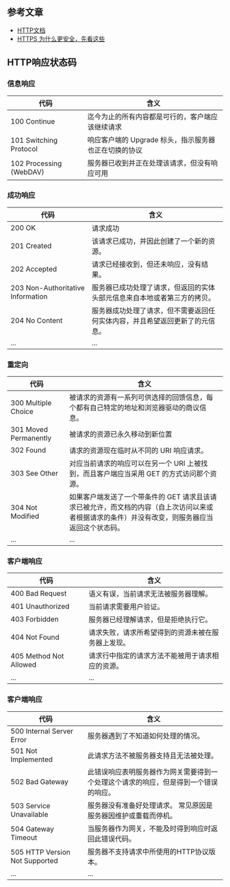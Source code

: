 ## 参考文章
- [HTTP文档](https://developer.mozilla.org/zh-CN/docs/Web/HTTP)
- [HTTPS 为什么更安全，先看这些](https://juejin.im/post/58a8f3295c497d005fbd58b1)

## HTTP响应状态码
### 信息响应
| 代码 | 含义 |
| - | - | 
| 100 Continue | 迄今为止的所有内容都是可行的，客户端应该继续请求 |
| 101 Switching Protocol | 响应客户端的 Upgrade 标头，指示服务器也正在切换的协议 |
| 102 Processing (WebDAV) | 服务器已收到并正在处理该请求，但没有响应可用 |

### 成功响应
| 代码 | 含义 |
| - | - | 
| 200 OK | 请求成功 |
| 201 Created | 该请求已成功，并因此创建了一个新的资源。 |
| 202 Accepted | 请求已经接收到，但还未响应，没有结果。 |
| 203 Non-Authoritative Information | 服务器已成功处理了请求，但返回的实体头部元信息来自本地或者第三方的拷贝。 |
| 204 No Content | 服务器成功处理了请求，但不需要返回任何实体内容，并且希望返回更新了的元信息。 |
| ... | ... |

### 重定向
| 代码 | 含义 |
| - | - | 
| 300 Multiple Choice | 被请求的资源有一系列可供选择的回馈信息，每个都有自己特定的地址和浏览器驱动的商议信息。 |
| 301 Moved Permanently | 被请求的资源已永久移动到新位置 |
| 302 Found | 请求的资源现在临时从不同的 URI 响应请求。 |
| 303 See Other | 对应当前请求的响应可以在另一个 URI 上被找到，而且客户端应当采用 GET 的方式访问那个资源。 |
| 304 Not Modified | 如果客户端发送了一个带条件的 GET 请求且该请求已被允许，而文档的内容（自上次访问以来或者根据请求的条件）并没有改变，则服务器应当返回这个状态码。 |
| ... | ... |

### 客户端响应
| 代码 | 含义 |
| - | - | 
| 400 Bad Request | 语义有误，当前请求无法被服务器理解。 |
| 401 Unauthorized | 当前请求需要用户验证。 |
| 403 Forbidden | 服务器已经理解请求，但是拒绝执行它。 |
| 404 Not Found | 请求失败，请求所希望得到的资源未被在服务器上发现。 |
| 405 Method Not Allowed | 请求行中指定的请求方法不能被用于请求相应的资源。 |
| ... | ... |

### 客户端响应
| 代码 | 含义 |
| - | - | 
| 500 Internal Server Error | 服务器遇到了不知道如何处理的情况。 |
| 501 Not Implemented | 此请求方法不被服务器支持且无法被处理。 |
| 502 Bad Gateway | 此错误响应表明服务器作为网关需要得到一个处理这个请求的响应，但是得到一个错误的响应。 |
| 503 Service Unavailable | 服务器没有准备好处理请求。 常见原因是服务器因维护或重载而停机。 |
| 504 Gateway Timeout | 当服务器作为网关，不能及时得到响应时返回此错误代码。 |
| 505 HTTP Version Not Supported | 服务器不支持请求中所使用的HTTP协议版本。 |
| ... | ... |